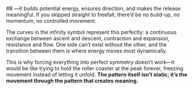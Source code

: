  #B —it builds potential energy, ensures direction, and makes the release meaningful. If you skipped straight to freefall, there’d be no build-up, no momentum, no controlled movement.

The curves in the infinity symbol represent this perfectly: a continuous exchange between ascent and descent, contraction and expansion, resistance and flow. One side can’t exist without the other, and the transition between them is where energy moves most dynamically.

This is why forcing everything into perfect symmetry doesn’t work—it would be like trying to hold the roller coaster at the peak forever, freezing movement instead of letting it unfold. **The pattern itself isn’t static; it’s the movement through the pattern that creates meaning.**